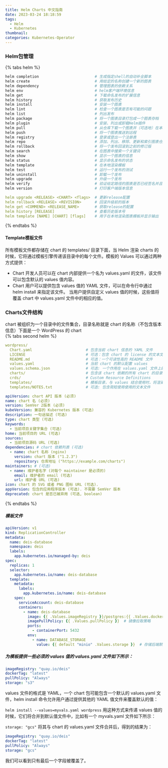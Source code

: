 ```yaml
---
title: Helm Charts 中文指南
date: 2023-03-24 18:18:59
tags:
  - Helm
  - Kubernetes
thumbnail:
categories: Kubernetes-Operator
---
```


### Helm包管理
{% tabs helm %}
<!-- tab helm指令参数 -->
```sh
helm completion                         # 生成指定shell的自动补全脚本
helm create                             # 用给定的名称创建一个新的图表
helm dependency                         # 管理图表的依赖关系
helm env                                # helm客户端环境信息
helm get                                # 下载命名发布的扩展信息
helm history                            # 获取发布历史
helm install                            # 安装一个图表
helm lint                               # 检查一个图表是否有可能的问题
helm list                               # 列出发布
helm package                            # 将一个图表目录打包成一个图表存档
helm plugin                             # 安装、列出或卸载Helm插件
helm pull                               # 从仓库下载一个图表并（可选地）在本地目录解压它
helm push                               # 将一个图表推送到远程
helm registry                           # 登录或登出一个注册表
helm repo                               # 添加、列出、移除、更新和索引图表仓库
helm rollback                           # 将一个发布回滚到之前的修订版
helm search                             # 在图表中搜索一个关键词
helm show                               # 显示一个图表的信息
helm status                             # 显示命名发布的状态
helm template                           # 在本地渲染模板
helm test                               # 运行一个发布的测试
helm uninstall                          # 卸载一个发布
helm upgrade                            # 升级一个发布
helm verify                             # 验证给定路径的图表是否已经签名并且有效
helm version                            # 打印客户端版本信息
```
<!-- endtab -->
<!-- tab helm简单示例 -->
```Yaml
helm upgrade <RELEASE> <CHART> <flags>  # 更新release配置
helm rollback <RELEASE> <REVISION>      # 回滚升级前的版本 
helm get <COMMEND> <RELEASE_NAME>       # 获取release的配置
helm history [RELEASE]                  # 查看历史版本号
helm template [NAME] [CHART] [flags]    # 用于在本地渲染图表模板并显示输出
```
<!-- endtab -->
<!-- tab helm常用用法 -->

<!-- endtab -->
{% endtabs %}

#### Template模板文件
所有模板文件都存储在 chart 的 templates/ 目录下面，当 Helm 渲染 charts 的时候，它将通过模板引擎传递该目录中的每个文件。模板的 Values 可以通过两种方式提供：

* Chart 开发人员可以在 chart 内部提供一个名为 values.yaml 的文件，该文件可以包含默认的 values 值内容。
* Chart 用户可以提供包含 values 值的 YAML 文件，可以在命令行中通过 helm install 来指定该文件。
当用户提供自定义 values 值的时候，这些值将覆盖 chart 中 values.yaml 文件中的相应的值。

### Charts文件结构
chart 被组织为一个目录中的文件集合，目录名称就是 chart 的名称（不包含版本信息）下面是一个 WordPress 的 chart  
{% tabs second helm %}
<!-- tab 文件结构 -->
```Yaml
wordpress/
  Chart.yaml                        # 包含当前 chart 信息的 YAML 文件
  LICENSE                           # 可选：包含 chart 的 license 的文本文件
  README.md                         # 可选：一个可读性高的 README 文件
  values.yaml                       # 当前 chart 的默认配置 values
  values.schema.json                # 可选: 一个作用在 values.yaml 文件上的 JSON 模式
  charts/                           # 包含该 chart 依赖的所有 chart 的目录
  crds/                             # Custom Resource Definitions
  templates/                        # 模板目录，与 values 结合使用时，将渲染生成 Kubernetes 资源清单文件
  templates/NOTES.txt               # 可选: 包含简短使用使用的文本文件
```
<!-- endtab -->

<!-- tab charts.yaml示例 -->
```Yaml
apiVersion: chart API 版本 (必须)
name: chart 名 (必须)
version: SemVer 2版本 (必须)
kubeVersion: 兼容的 Kubernetes 版本 (可选)
description: 一句话描述 (可选)
type: chart 类型 (可选)
keywords:
  - 当前项目关键字集合 (可选)
home: 当前项目的 URL (可选)
sources:
  - 当前项目源码 URL (可选)
dependencies: # chart 依赖列表 (可选)
  - name: chart 名称 (nginx)
    version: chart 版本 ("1.2.3")
    repository: 仓库地址 ("https://example.com/charts")
maintainers: # (可选)
  - name: 维护者名字 (对每个 maintainer 是必须的)
    email: 维护者的 email (可选)
    url: 维护者 URL (可选)
icon: chart 的 SVG 或者 PNG 图标 URL (可选).
appVersion: 包含的应用程序版本 (可选). 不需要 SemVer 版本
deprecated: chart 是否已被弃用 (可选, boolean)
```
<!-- endtab -->
{% endtabs %}



##### 模板文件
```Yaml
apiVersion: v1
kind: ReplicationController
metadata:
  name: deis-database
  namespace: deis
  labels:
    app.kubernetes.io/managed-by: deis
spec:
  replicas: 1
  selector:
    app.kubernetes.io/name: deis-database
  template:
    metadata:
      labels:
        app.kubernetes.io/name: deis-database
    spec:
      serviceAccount: deis-database
      containers:
        - name: deis-database
          image: {{ .Values.imageRegistry }}/postgres:{{ .Values.dockerTag }}     # docker镜像仓库 &docker 镜像 TAG
          imagePullPolicy: {{ .Values.pullPolicy }}  # 镜像拉取策略
          ports:
            - containerPort: 5432
          env:
            - name: DATABASE_STORAGE
              value: {{ default "minio" .Values.storage }}  # 存储后端默认设置为 'minio'
```

##### 为模板提供一些必须的 values 值的 values.yaml 文件如下所示：

```Yaml
imageRegistry: "quay.io/deis"
dockerTag: "latest"
pullPolicy: "Always"
storage: "s3"
```

values 文件的格式是 YAML，一个 chart 包可能包含一个默认的 values.yaml 文件，helm install 命令允许用户通过提供其他的 YAML 值文件来覆盖默认的值：

`helm install --values=myvals.yaml wordpress`
用这种方式来传递 values 值的时候，它们将合并到默认值文件中，比如有一个 myvals.yaml 文件如下所示：

`storage: "gcs"`
将其与 chart 的 values.yaml 文件合并后，得到的结果为：
```Yaml
imageRegistry: "quay.io/deis"
dockerTag: "latest"
pullPolicy: "Always"
storage: "gcs"
```
我们可以看到只有最后一个字段被覆盖了。